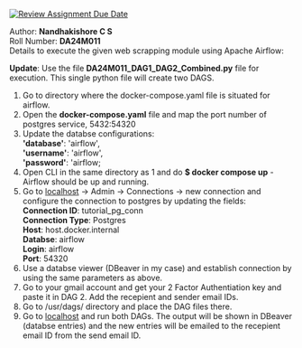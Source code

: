 [![Review Assignment Due Date](https://classroom.github.com/assets/deadline-readme-button-22041afd0340ce965d47ae6ef1cefeee28c7c493a6346c4f15d667ab976d596c.svg)](https://classroom.github.com/a/uECeo1no)

Author: **Nandhakishore C S** \
Roll Number: **DA24M011** \
Details to execute the given web scrapping module using Apache Airflow: 

**Update**: 
Use the file **DA24M011_DAG1_DAG2_Combined.py** file for execution. This single python file will create two DAGS. 

1. Go to directory where the docker-compose.yaml file is situated for airflow. 
2. Open the **docker-compose.yaml** file and map the port number of postgres service, 5432:54320 
3. Update the databse configurations: \
    **'database'**: 'airflow', \
    **'username'**: 'airflow', \
    **'password'**: 'airflow; 
4. Open CLI in the same directory as 1 and do **$ docker compose up** - Airflow should be up and running. 
5. Go to [localhost](http://localhost:8080) -> Admin -> Connections -> new connection and configure the connection to postgres by updating the fields: \
    **Connection ID**: tutorial_pg_conn \
    **Connection Type**: Postgres \
    **Host**: host.docker.internal \
    **Databse**: airflow \
    **Login**: airflow \
    **Port**: 54320 
6. Use a databse viewer (DBeaver in my case) and establish connection by using the same parameters as above. 
7. Go to your gmail account and get your 2 Factor Authentiation key and paste it in DAG 2. Add the recepient and sender email IDs. 
8. Go to /usr/dags/ directory and place the DAG files there. 
9. Go to [localhost](http://localhost:8080) and run both DAGs. The output will be shown in DBeaver (databse entries) and the new entries will be emailed to the recepient email ID from the send email ID. 